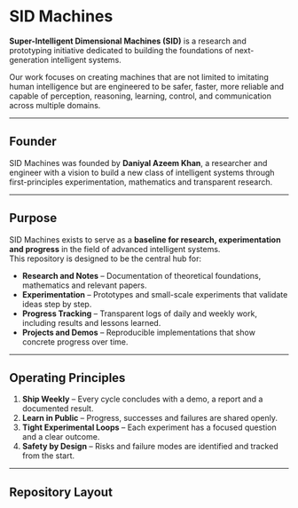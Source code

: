 # SID Machines

**Super-Intelligent Dimensional Machines (SID)** is a research and prototyping initiative dedicated to building the foundations of next-generation intelligent systems.  

Our work focuses on creating machines that are not limited to imitating human intelligence but are engineered to be safer, faster, more reliable and capable of perception, reasoning, learning, control, and communication across multiple domains.

---

## Founder

SID Machines was founded by **Daniyal Azeem Khan**, a researcher and engineer with a vision to build a new class of intelligent systems through first-principles experimentation, mathematics and transparent research.

---


## Purpose

SID Machines exists to serve as a **baseline for research, experimentation and progress** in the field of advanced intelligent systems.  
This repository is designed to be the central hub for:

- **Research and Notes** – Documentation of theoretical foundations, mathematics and relevant papers.  
- **Experimentation** – Prototypes and small-scale experiments that validate ideas step by step.  
- **Progress Tracking** – Transparent logs of daily and weekly work, including results and lessons learned.  
- **Projects and Demos** – Reproducible implementations that show concrete progress over time.  

---

## Operating Principles

1. **Ship Weekly** – Every cycle concludes with a demo, a report and a documented result.  
2. **Learn in Public** – Progress, successes and failures are shared openly.  
3. **Tight Experimental Loops** – Each experiment has a focused question and a clear outcome.  
4. **Safety by Design** – Risks and failure modes are identified and tracked from the start.  

---

## Repository Layout

